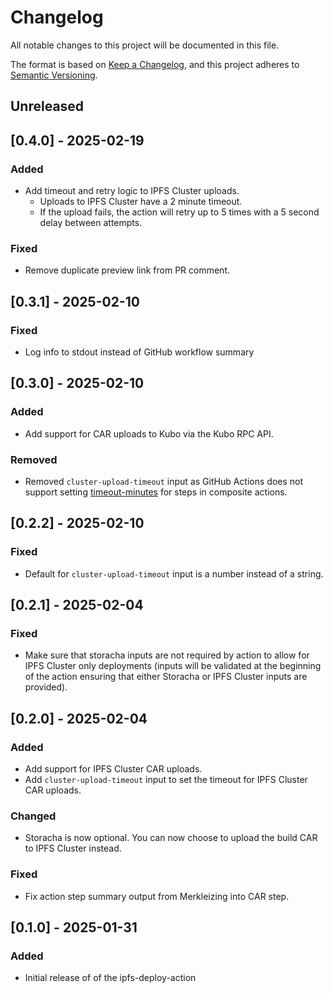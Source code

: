 # Changelog

All notable changes to this project will be documented in this file.

The format is based on [Keep a Changelog](https://keepachangelog.com/en/1.0.0/),
and this project adheres to [Semantic Versioning](https://semver.org/spec/v2.0.0.html).

## Unreleased

## [0.4.0] - 2025-02-19

### Added

- Add timeout and retry logic to IPFS Cluster uploads.
  - Uploads to IPFS Cluster have a 2 minute timeout.
  - If the upload fails, the action will retry up to 5 times with a 5 second delay between attempts.

### Fixed

- Remove duplicate preview link from PR comment.

## [0.3.1] - 2025-02-10

### Fixed

- Log info to stdout instead of GitHub workflow summary

## [0.3.0] - 2025-02-10

### Added

- Add support for CAR uploads to Kubo via the Kubo RPC API.

### Removed

- Removed `cluster-upload-timeout` input as GitHub Actions does not support setting [timeout-minutes](https://github.com/actions/runner/blob/main/docs/adrs/0549-composite-run-steps.md#composite-run-steps-features) for steps in composite actions.

## [0.2.2] - 2025-02-10

### Fixed

- Default for `cluster-upload-timeout` input is a number instead of a string.

## [0.2.1] - 2025-02-04

### Fixed

- Make sure that storacha inputs are not required by action to allow for IPFS Cluster only deployments (inputs will be validated at the beginning of the action ensuring that either Storacha or IPFS Cluster inputs are provided).

## [0.2.0] - 2025-02-04

### Added

- Add support for IPFS Cluster CAR uploads.
- Add `cluster-upload-timeout` input to set the timeout for IPFS Cluster CAR uploads.

### Changed

- Storacha is now optional. You can now choose to upload the build CAR to IPFS Cluster instead.

### Fixed

- Fix action step summary output from Merkleizing into CAR step.

## [0.1.0] - 2025-01-31

### Added

- Initial release of of the ipfs-deploy-action
